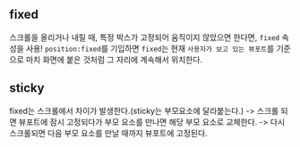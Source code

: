 ## fixed

스크롤을 올리거나 내릴 때, 특정 박스가 고정되어 움직이지 않았으면 한다면, `fixed` 속성을 사용! `position:fixed`를 기입하면 `fixed`는 현재 `사용자가 보고 있는 뷰포트`를 기준으로 마치 화면에 붙은 것처럼 그 자리에 계속해서 위치한다.

 ## sticky

 fixed는 스크롤에서 차이가 발생한다.(sticky는 부모요소에 달라붙는다.)
 -> 스크롤 되면 뷰포트에 잠시 고정되다가 부모 요소를 만나면 해당 부모 요소로 교체한다.
 -> 다시 스크롤되면 다음 부모 요소를 만날 때까지 뷰포트에 고정된다.

